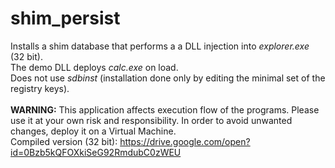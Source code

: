 # shim_persist

Installs a shim database that performs a a DLL injection into <i>explorer.exe</i> (32 bit). <br/>
The demo DLL deploys <i>calc.exe</i> on load. </br>
Does not use <i>sdbinst</i> (installation done only by editing the minimal set of the registry keys).</b><br/><br/>
<b>WARNING:</b> This application affects execution flow of the programs. Please use it at your own risk and responsibility. In order to avoid unwanted changes, deploy it on a Virtual Machine.<br/>
Compiled version (32 bit): https://drive.google.com/open?id=0Bzb5kQFOXkiSeG92RmdubC0zWEU

